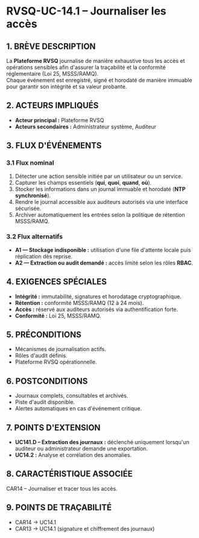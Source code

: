 # RVSQ-UC-14.1 – Journaliser les accès

## 1. BRÈVE DESCRIPTION
La **Plateforme RVSQ** journalise de manière exhaustive tous les accès et opérations sensibles afin d'assurer la traçabilité et la conformité réglementaire (Loi 25, MSSS/RAMQ).  
Chaque événement est enregistré, signé et horodaté de manière immuable pour garantir son intégrité et sa valeur probante.

## 2. ACTEURS IMPLIQUÉS
- **Acteur principal :** Plateforme RVSQ
- **Acteurs secondaires :** Administrateur système, Auditeur

## 3. FLUX D'ÉVÉNEMENTS
### 3.1 Flux nominal
1. Détecter une action sensible initiée par un utilisateur ou un service.
2. Capturer les champs essentiels (**qui**, **quoi**, **quand**, **où**).
3. Stocker les informations dans un journal immuable et horodaté (**NTP synchronisé**).
4. Rendre le journal accessible aux auditeurs autorisés via une interface sécurisée.
5. Archiver automatiquement les entrées selon la politique de rétention MSSS/RAMQ.

### 3.2 Flux alternatifs
- **A1 — Stockage indisponible :** utilisation d'une file d'attente locale puis réplication dès reprise.
- **A2 — Extraction ou audit demandé :** accès limité selon les rôles **RBAC**.

## 4. EXIGENCES SPÉCIALES
- **Intégrité :** immutabilité, signatures et horodatage cryptographique.
- **Rétention :** conformité MSSS/RAMQ (12 à 24 mois).
- **Accès :** réservé aux auditeurs autorisés via authentification forte.
- **Conformité :** Loi 25, MSSS/RAMQ.

## 5. PRÉCONDITIONS
- Mécanismes de journalisation actifs.
- Rôles d'audit définis.
- Plateforme RVSQ opérationnelle.

## 6. POSTCONDITIONS
- Journaux complets, consultables et archivés.
- Piste d'audit disponible.
- Alertes automatiques en cas d'événement critique.

## 7. POINTS D'EXTENSION
- **UC141.D – Extraction des journaux :** déclenché uniquement lorsqu'un auditeur ou administrateur demande une exportation.
- **UC14.2 :** Analyse et corrélation des anomalies.

## 8. CARACTÉRISTIQUE ASSOCIÉE
CAR14 – Journaliser et tracer tous les accès.

## 9. POINTS DE TRAÇABILITÉ
- CAR14 → UC14.1
- CAR13 → UC14.1 (signature et chiffrement des journaux)
